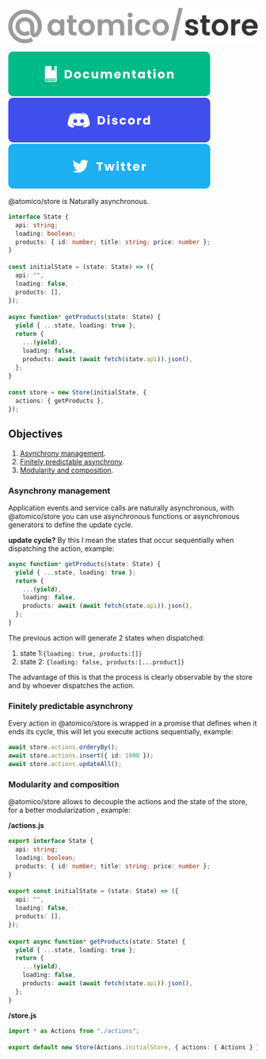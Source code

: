 ![@atomico/store](https://raw.githubusercontent.com/atomicojs/atomico/brand/atomico-store.svg)

[![doc](https://raw.githubusercontent.com/atomicojs/atomico/brand/link-to-doc.svg)](https://atomico.gitbook.io/doc/atomico/atomico-store) [![Discord](https://raw.githubusercontent.com/atomicojs/atomico/brand/link-to-discord.svg)](https://discord.gg/7z3rNhmkNE) [![Figma](https://raw.githubusercontent.com/atomicojs/atomico/brand/link-to-twitter.svg)](https://twitter.com/atomicojs)

@atomico/store is Naturally asynchronous.

```ts
interface State {
  api: string;
  loading: boolean;
  products: { id: number; title: string; price: number };
}

const initialState = (state: State) => ({
  api: "",
  loading: false,
  products: [],
});

async function* getProducts(state: State) {
  yield { ...state, loading: true };
  return {
    ...(yield),
    loading: false,
    products: await (await fetch(state.api)).json(),
  };
}

const store = new Store(initialState, {
  actions: { getProducts },
});
```

## Objectives

1. [Asynchrony management](#asynchrony-management).
2. [Finitely predictable asynchrony](#finitely-predictable-asynchrony).
3. [Modularity and composition](#modularity-and-composition).

### Asynchrony management

Application events and service calls are naturally asynchronous, with @atomico/store you can use asynchronous functions or asynchronous generators to define the update cycle.

**update cycle?** By this I mean the states that occur sequentially when dispatching the action, example:

```ts
async function* getProducts(state: State) {
  yield { ...state, loading: true };
  return {
    ...(yield),
    loading: false,
    products: await (await fetch(state.api)).json(),
  };
}
```

The previous action will generate 2 states when dispatched:

1. state 1:`{loading: true, products:[]}`
2. state 2: `{loading: false, products:[...product]}`

The advantage of this is that the process is clearly observable by the store and by whoever dispatches the action.

### Finitely predictable asynchrony

Every action in @atomico/store is wrapped in a promise that defines when it ends its cycle, this will let you execute actions sequentially, example:

```ts
await store.actions.orderyBy();
await store.actions.insert({ id: 1000 });
await store.actions.updateAll();
```

### Modularity and composition

@atomico/store allows to decouple the actions and the state of the store, for a better modularization , example:

**/actions.js**

```ts
export interface State {
  api: string;
  loading: boolean;
  products: { id: number; title: string; price: number };
}

export const initialState = (state: State) => ({
  api: "",
  loading: false,
  products: [],
});

export async function* getProducts(state: State) {
  yield { ...state, loading: true };
  return {
    ...(yield),
    loading: false,
    products: await (await fetch(state.api)).json(),
  };
}
```

**/store.js**

```ts
import * as Actions from "./actions";

export default new Store(Actions.initialStore, { actions: { Actions } });
```
